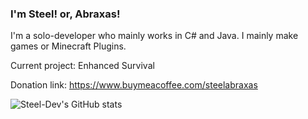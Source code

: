 ### I'm Steel! or, Abraxas!

I'm a solo-developer who mainly works in C# and Java. I mainly make games or Minecraft Plugins.

Current project: Enhanced Survival

Donation link: https://www.buymeacoffee.com/steelabraxas

![Steel-Dev's GitHub stats](https://github-readme-stats.vercel.app/api?username=Steel-Dev&show_icons=true&theme=dracula)
